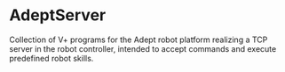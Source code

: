 # AdeptServer

Collection of V+ programs for the Adept robot platform realizing
a TCP server in the robot controller, intended to accept commands 
and execute predefined robot skills. 
